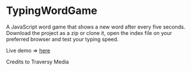 # TypingWordGame
A JavaScript word game that shows a new word after every five seconds.
Download the project as a zip or clone it, open the index file on your preferred browser and test your typing speed.

<p> Live demo => <a href="https://rowenahwambui.github.io/TypingWordGame/"> here</a> </p>

Credits to Traversy Media
